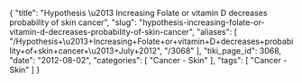 {
    "title": "Hypothesis \u2013 Increasing Folate or vitamin D decreases probability of skin cancer",
    "slug": "hypothesis-increasing-folate-or-vitamin-d-decreases-probability-of-skin-cancer",
    "aliases": [
        "/Hypothesis+\u2013+Increasing+Folate+or+vitamin+D+decreases+probability+of+skin+cancer+\u2013+July+2012",
        "/3068"
    ],
    "tiki_page_id": 3068,
    "date": "2012-08-02",
    "categories": [
        "Cancer - Skin"
    ],
    "tags": [
        "Cancer - Skin"
    ]
}